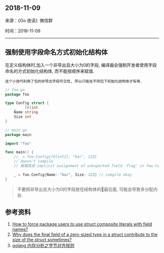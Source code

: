 ## 2018-11-09

来源：《Go 夜读》微信群

时间：2018-11-09

---

## 强制使用字段命名方式初始化结构体

在定义结构体时,加入一个非导出且大小为0的字段, 编译器会强制开发者使用字段命名的方式初始化结构体, 而不能按顺序来赋值.

`这个小技巧利用了包的非导出字段可见性, 所以只能在不同包下初始化结构体才有用.`

``` go
// foo.go
package foo

type Config struct {
	_    [0]int
	Name string
	Size int
}
```

```go
// main.go
package main

import "foo"

func main() {
    //_ = foo.Config{[0]int{}, "bar", 123}
    // doesn't compile
    // 报错信息:implicit assignment of unexported field 'flag' in foo.Config literal

	_ = foo.Config{Name: "bar", Size: 123} // compile okay
}
```

>不要把非导出且大小为0的字段放在结构体的最后面, 可能会导致多分配内存.

## 参考资料

1. [How to force package users to use struct composite literals with field names?](https://go101.org/article/tips.html#force-to-use-keyed-struct-literals)
2. [Why does the final field of a zero-sized type in a struct contribute to the size of the struct sometimes?](https://go101.org/article/unofficial-faq.html#final-zero-size-field)
3. [golang 内存分析之字节对齐规则](https://my.oschina.net/u/2950272/blog/1829197)